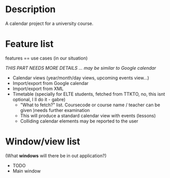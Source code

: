 # Description

A calendar project for a university course.

# Feature list

features == use cases (in our situation)

*THIS PART NEEDS MORE DETAILS*
*... may be similar to Google calendar*

- Calendar views (year/month/day views, upcoming events view...)
- Import/export from Google calendar
- Import/export from XML
- Timetable (specially for ELTE students, fetched from TTKTO, no, this isnt optional, I ll do it - gabre)
    - "What to fetch?" list. Coursecode or course name / teacher can be given )needs further examination
    - This will produce a standard calendar view with events (lessons)
    - Colliding calendar elements may be reported to the user

# Window/view list

(What **windows** will there be in out application?)
- TODO
- Main window
